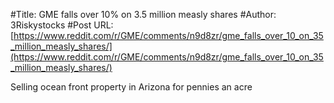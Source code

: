 #Title: GME falls over 10% on 3.5 million measly shares
#Author: 3Riskystocks
#Post URL: [https://www.reddit.com/r/GME/comments/n9d8zr/gme_falls_over_10_on_35_million_measly_shares/](https://www.reddit.com/r/GME/comments/n9d8zr/gme_falls_over_10_on_35_million_measly_shares/)


Selling ocean front property in Arizona for pennies an acre
